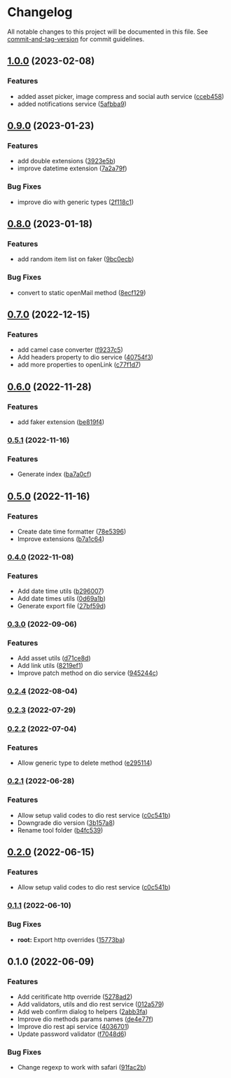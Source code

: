 # Changelog

All notable changes to this project will be documented in this file. See [commit-and-tag-version](https://github.com/absolute-version/commit-and-tag-version) for commit guidelines.

## [1.0.0](https://github.com/mrmilu/flutter_mrmilu/compare/0.9.0...1.0.0) (2023-02-08)


### Features

* added asset picker, image compress and social auth service ([cceb458](https://github.com/mrmilu/flutter_mrmilu/commit/cceb4581568d61a053e7a837eefe49c40e25db46))
* added notifications service ([5afbba9](https://github.com/mrmilu/flutter_mrmilu/commit/5afbba932b9621e3bc0c5d32acbb5c8119ba0def))

## [0.9.0](https://github.com/mrmilu/flutter_mrmilu/compare/0.8.0...0.9.0) (2023-01-23)

### Features

* add double extensions ([3923e5b](https://github.com/mrmilu/flutter_mrmilu/commit/3923e5bfdd30a4967ad4aeb58262f6e783215830))
* improve datetime extension ([7a2a79f](https://github.com/mrmilu/flutter_mrmilu/commit/7a2a79f70e1e3c0a20db446fa882b7872edea93d))

### Bug Fixes

* improve dio with generic types ([2f118c1](https://github.com/mrmilu/flutter_mrmilu/commit/2f118c16b1836a473e256d1d6f77523770a1e294))

## [0.8.0](https://github.com/mrmilu/flutter_mrmilu/compare/0.7.0...0.8.0) (2023-01-18)

### Features

* add random item list on faker ([9bc0ecb](https://github.com/mrmilu/flutter_mrmilu/commit/9bc0ecbb8b51df4af7a4ae6fdcede50e3e469e86))


### Bug Fixes

* convert to static openMail method ([8ecf129](https://github.com/mrmilu/flutter_mrmilu/commit/8ecf1294a7728ff9ff4b4cde1bcd6327b2584ca5))

## [0.7.0](https://github.com/mrmilu/flutter_mrmilu/compare/0.6.0...0.7.0) (2022-12-15)

### Features

* add camel case converter ([f9237c5](https://github.com/mrmilu/flutter_mrmilu/commit/f9237c545112cb3378c30a651d7cd3f67a8ae733))
* Add headers property to dio service ([40754f3](https://github.com/mrmilu/flutter_mrmilu/commit/40754f30912aa291d08fe2e07cf3c009d3c75554))
* add more properties to openLink ([c77f1d7](https://github.com/mrmilu/flutter_mrmilu/commit/c77f1d795d2dbbd7dacd2de1410410c1e60e923f))

## [0.6.0](https://github.com/mrmilu/flutter_mrmilu/compare/0.5.1...0.6.0) (2022-11-28)


### Features

* add faker extension ([be819f4](https://github.com/mrmilu/flutter_mrmilu/commit/be819f4c0d6a07b4b128397847a7e759745b8616))

### [0.5.1](https://github.com/mrmilu/flutter_mrmilu/compare/0.5.0...0.5.1) (2022-11-16)


### Features

* Generate index ([ba7a0cf](https://github.com/mrmilu/flutter_mrmilu/commit/ba7a0cf0696da0ebd0b2b5fe648d2bde2391963b))

## [0.5.0](https://github.com/mrmilu/flutter_mrmilu/compare/0.4.0...0.5.0) (2022-11-16)


### Features

* Create date time formatter ([78e5396](https://github.com/mrmilu/flutter_mrmilu/commit/78e5396f72d8c839eebcc06385cf9621d45b66f5))
* Improve extensions ([b7a1c64](https://github.com/mrmilu/flutter_mrmilu/commit/b7a1c642b9928a022f745a1949b318cfab604296))

### [0.4.0](https://github.com/mrmilu/flutter_mrmilu/compare/0.3.0...0.4.0) (2022-11-08)


### Features

* Add date time utils ([b296007](https://github.com/mrmilu/flutter_mrmilu/commit/b2960073b136c3b3557808f4ced57eff75207169))
* Add date times utils ([0d69a1b](https://github.com/mrmilu/flutter_mrmilu/commit/0d69a1bc07d0162fd5479b7db9117124003c3455))
* Generate export file ([27bf59d](https://github.com/mrmilu/flutter_mrmilu/commit/27bf59d7ee3057df7fb43cc0870d6bb91cb37b80))

### [0.3.0](https://github.com/mrmilu/flutter_mrmilu/compare/0.2.4...0.3.0) (2022-09-06)


### Features

* Add asset utils ([d71ce8d](https://github.com/mrmilu/flutter_mrmilu/commit/d71ce8d5819d8fa94c242d9b030bec6019c6822c))
* Add link utils ([8219ef1](https://github.com/mrmilu/flutter_mrmilu/commit/8219ef12417dc6427028b2fa964ff33087237b35))
* Improve patch method on dio service ([945244c](https://github.com/mrmilu/flutter_mrmilu/commit/945244c98f6f2155e55dbbffa9ca58fbd3d39773))

### [0.2.4](https://github.com/mrmilu/flutter_mrmilu/compare/0.2.3...0.2.4) (2022-08-04)

### [0.2.3](https://github.com/mrmilu/flutter_mrmilu/compare/0.2.2...0.2.3) (2022-07-29)

### [0.2.2](https://github.com/mrmilu/flutter_mrmilu/compare/0.2.1...0.2.2) (2022-07-04)


### Features

* Allow generic type to delete method ([e295114](https://github.com/mrmilu/flutter_mrmilu/commit/e2951147ca1e13bf59521bc067c08a99e4efea5e))

### [0.2.1](https://github.com/mrmilu/flutter_mrmilu/compare/0.1.1...0.2.1) (2022-06-28)


### Features

* Allow setup valid codes to dio rest service ([c0c541b](https://github.com/mrmilu/flutter_mrmilu/commit/c0c541ba571105655db0167cd02cf386baf337f7))
* Downgrade dio version ([3b157a8](https://github.com/mrmilu/flutter_mrmilu/commit/3b157a86850565edfc3727e2841d69292de844fd))
* Rename tool folder ([b4fc539](https://github.com/mrmilu/flutter_mrmilu/commit/b4fc539e3e918591de043c5f414bfae209b8d4ba))

## [0.2.0](https://github.com/mrmilu/flutter_mrmilu/compare/0.1.1...0.2.0) (2022-06-15)


### Features

* Allow setup valid codes to dio rest service ([c0c541b](https://github.com/mrmilu/flutter_mrmilu/commit/c0c541ba571105655db0167cd02cf386baf337f7))

### [0.1.1](https://github.com/mrmilu/flutter_mrmilu/compare/0.1.0...0.1.1) (2022-06-10)


### Bug Fixes

* **root:** Export http overrides ([15773ba](https://github.com/mrmilu/flutter_mrmilu/commit/15773ba6ccc944f27565bdbbb9d9d56c261fc9d6))

## 0.1.0 (2022-06-09)


### Features

* Add ceritificate http override ([5278ad2](https://github.com/mrmilu/flutter_mrmilu/commit/5278ad2ce1613ee8ecd9d5759ffb1f6fa4bb44cb))
* Add validators, utils and dio rest service ([012a579](https://github.com/mrmilu/flutter_mrmilu/commit/012a579d4b1c21d211f971f29dd112e54ab6941a))
* Add web confirm dialog to helpers ([2abb3fa](https://github.com/mrmilu/flutter_mrmilu/commit/2abb3fab7cdf5719a3c9840fec6993cba405ba8f))
* Improve dio methods params names ([de4e77f](https://github.com/mrmilu/flutter_mrmilu/commit/de4e77fa610f4b3313aaa7f5ef0cefa1656f3d04))
* Improve dio rest api service ([4036701](https://github.com/mrmilu/flutter_mrmilu/commit/4036701cf398e75684b68bd2cf626b9dba4a8246))
* Update password validator ([f7048d6](https://github.com/mrmilu/flutter_mrmilu/commit/f7048d68dfa1da713c0ee39e195a2e0b4572d105))


### Bug Fixes

* Change regexp to work with safari ([91fac2b](https://github.com/mrmilu/flutter_mrmilu/commit/91fac2bc7375ab3552113c6f209bf40db67d4b3b))
